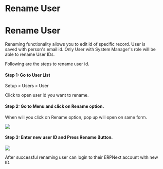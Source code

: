 <h1>Rename User</h1>

<h1>Rename User</h1>

Renaming functionality allows you to edit id of specific record. User is saved with person's email id. Only User with System Manager's role will be able to rename User IDs.

Following are the steps to rename user id.

#### Step 1: Go to User List

Setup &gt; Users &gt; User

Click to open user id you want to rename.

#### Step 2: Go to Menu and click on Rename option. 

When will you click on Rename option, pop up will open on same form. 

<img src="{{docs_base_url}}/assets/img/articles/Selection_019811b13.png">


#### Step 3: Enter new user ID and Press Rename Button.


<img src="{{docs_base_url}}/assets/img/articles/Selection_021ac61a5.png"> 

After successful renaming user can login to their ERPNext account with new ID.



<!-- markdown -->